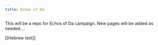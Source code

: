 ```yaml
---
title: Echos of Da
---
```

This will be a repo for Echos of Da campaign.
New pages will be added as needed....

[[Hebrew test]]
